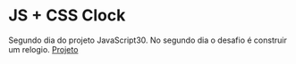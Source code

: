 # JS + CSS Clock
Segundo dia do projeto JavaScript30. 
No segundo dia o desafio é construir um relogio.
<a href="">Projeto</a>

